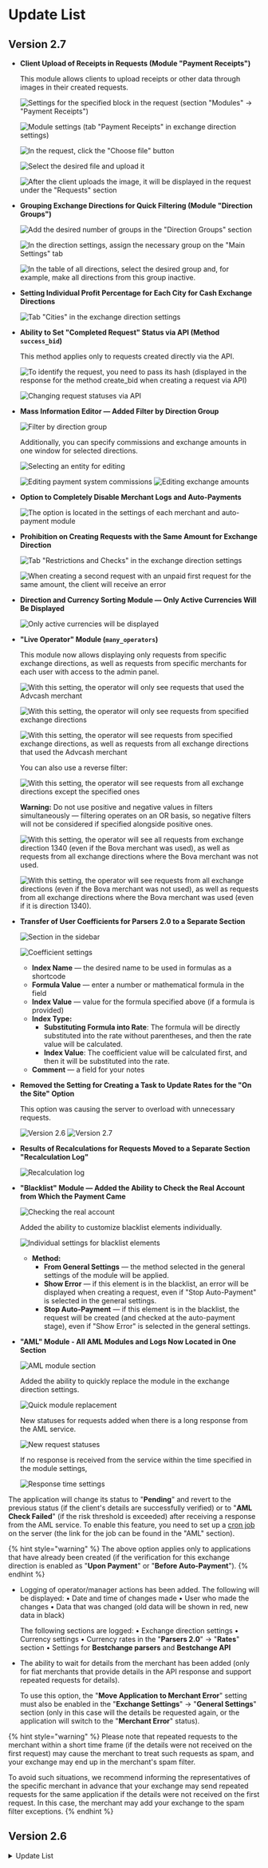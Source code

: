 # Update List

## Version 2.7

* **Client Upload of Receipts in Requests (Module "Payment Receipts")**

    This module allows clients to upload receipts or other data through images in their created requests.

    ![Settings for the specified block in the request (section "Modules" -> "Payment Receipts")](../../.gitbook/assets/image%20(1988).png)

    ![Module settings (tab "Payment Receipts" in exchange direction settings)](../../.gitbook/assets/image%20(1956).png)

    ![In the request, click the "Choose file" button](../../.gitbook/assets/image%20(1954).png)

    ![Select the desired file and upload it](../../.gitbook/assets/image%20(1952).png)

    ![After the client uploads the image, it will be displayed in the request under the "Requests" section](../../.gitbook/assets/image%20(1955).png)

* **Grouping Exchange Directions for Quick Filtering (Module "Direction Groups")**

    ![Add the desired number of groups in the "Direction Groups" section](../../.gitbook/assets/image%20(1959).png)

    ![In the direction settings, assign the necessary group on the "Main Settings" tab](../../.gitbook/assets/image%20(1960).png)

    ![In the table of all directions, select the desired group and, for example, make all directions from this group inactive.](../../.gitbook/assets/image%20(1961).png)

* **Setting Individual Profit Percentage for Each City for Cash Exchange Directions**

    ![Tab "Cities" in the exchange direction settings](../../.gitbook/assets/image%20(1962).png)

* **Ability to Set "Completed Request" Status via API (Method `success_bid`)**

    This method applies only to requests created directly via the API.

    ![To identify the request, you need to pass its hash (displayed in the response for the method `create_bid` when creating a request via API)](../../.gitbook/assets/image%20(1963).png)

    ![Changing request statuses via API](../../.gitbook/assets/image%20(1964).png)

* **Mass Information Editor — Added Filter by Direction Group**

    ![Filter by direction group](../../.gitbook/assets/image%20(1965).png)

    Additionally, you can specify commissions and exchange amounts in one window for selected directions.

    ![Selecting an entity for editing](../../.gitbook/assets/image%20(1966).png)

    ![Editing payment system commissions](../../.gitbook/assets/image%20(1967).png) 
    ![Editing exchange amounts](../../.gitbook/assets/image%20(1970).png)

* **Option to Completely Disable Merchant Logs and Auto-Payments**

    ![The option is located in the settings of each merchant and auto-payment module](../../.gitbook/assets/image%20(283).png)

* **Prohibition on Creating Requests with the Same Amount for Exchange Direction**

    ![Tab "Restrictions and Checks" in the exchange direction settings](../../.gitbook/assets/image%20(285).png)

    ![When creating a second request with an unpaid first request for the same amount, the client will receive an error](../../.gitbook/assets/image%20(286).png)

* **Direction and Currency Sorting Module — Only Active Currencies Will Be Displayed**

    ![Only active currencies will be displayed](../../.gitbook/assets/image%20(274).png)

* **"Live Operator" Module (`many_operators`)**

    This module now allows displaying only requests from specific exchange directions, as well as requests from specific merchants for each user with access to the admin panel.

    ![With this setting, the operator will only see requests that used the Advcash merchant](../../.gitbook/assets/image%20(276).png)

    ![With this setting, the operator will only see requests from specified exchange directions](../../.gitbook/assets/image%20(277).png)

    ![With this setting, the operator will see requests from specified exchange directions, as well as requests from all exchange directions that used the Advcash merchant](../../.gitbook/assets/image%20(278).png)

    You can also use a reverse filter:

    ![With this setting, the operator will see requests from all exchange directions except the specified ones](../../.gitbook/assets/image%20(279).png)

    **Warning:** Do not use positive and negative values in filters simultaneously — filtering operates on an OR basis, so negative filters will not be considered if specified alongside positive ones.

    ![With this setting, the operator will see all requests from exchange direction 1340 (even if the Bova merchant was used), as well as requests from all exchange directions where the Bova merchant was not used.](../../.gitbook/assets/image%20(281).png)

    ![With this setting, the operator will see requests from all exchange directions (even if the Bova merchant was not used), as well as requests from all exchange directions where the Bova merchant was used (even if it is direction 1340).](../../.gitbook/assets/image%20(282).png)

* **Transfer of User Coefficients for Parsers 2.0 to a Separate Section**

    ![Section in the sidebar](../../.gitbook/assets/image%20(1971).png)

    ![Coefficient settings](../../.gitbook/assets/image%20(1972).png)

    - **Index Name** — the desired name to be used in formulas as a shortcode
    - **Formula Value** — enter a number or mathematical formula in the field
    - **Index Value** — value for the formula specified above (if a formula is provided)
    - **Index Type:**
        - **Substituting Formula into Rate**: The formula will be directly substituted into the rate without parentheses, and then the rate value will be calculated.
        - **Index Value**: The coefficient value will be calculated first, and then it will be substituted into the rate.
    - **Comment** — a field for your notes

* **Removed the Setting for Creating a Task to Update Rates for the "On the Site" Option**

    This option was causing the server to overload with unnecessary requests.

    ![Version 2.6](../../.gitbook/assets/image%20(1976).png) 
    ![Version 2.7](../../.gitbook/assets/image%20(1975).png)

* **Results of Recalculations for Requests Moved to a Separate Section "Recalculation Log"**

    ![Recalculation log](../../.gitbook/assets/image%20(1977).png)

* **"Blacklist" Module — Added the Ability to Check the Real Account from Which the Payment Came**

    ![Checking the real account](../../.gitbook/assets/image%20(265).png)

    Added the ability to customize blacklist elements individually.

    ![Individual settings for blacklist elements](../../.gitbook/assets/image%20(266).png)

    - **Method:**
        - **From General Settings** — the method selected in the general settings of the module will be applied.
        - **Show Error** — if this element is in the blacklist, an error will be displayed when creating a request, even if "Stop Auto-Payment" is selected in the general settings.
        - **Stop Auto-Payment** — if this element is in the blacklist, the request will be created (and checked at the auto-payment stage), even if "Show Error" is selected in the general settings.

* **"AML" Module - All AML Modules and Logs Now Located in One Section**

    ![AML module section](../../.gitbook/assets/image%20(268).png)

    Added the ability to quickly replace the module in the exchange direction settings.

    ![Quick module replacement](../../.gitbook/assets/image%20(269).png)

    New statuses for requests added when there is a long response from the AML service.

    ![New request statuses](../../.gitbook/assets/image%20(270).png)

    If no response is received from the service within the time specified in the module settings,

    ![Response time settings](../../.gitbook/assets/image%20(271).png)

The application will change its status to "**Pending**" and revert to the previous status (if the client's details are successfully verified) or to "**AML Check Failed**" (if the risk threshold is exceeded) after receiving a response from the AML service. To enable this feature, you need to set up a [cron job](https://premium.gitbook.io/main/osnovnye-nastroiki/faq/kak-sozdat-zadanie-cron-na-servere) on the server (the link for the job can be found in the "AML" section).

{% hint style="warning" %}
The above option applies only to applications that have already been created (if the verification for this exchange direction is enabled as "**Upon Payment**" or "**Before Auto-Payment**").
{% endhint %}

* Logging of operator/manager actions has been added. The following will be displayed:
    • Date and time of changes made
    • User who made the changes
    • Data that was changed (old data will be shown in red, new data in black)

    The following sections are logged:
    • Exchange direction settings
    • Currency settings
    • Currency rates in the "**Parsers 2.0**" -> "**Rates**" section
    • Settings for **Bestchange parsers** and **Bestchange API**

* The ability to wait for details from the merchant has been added (only for fiat merchants that provide details in the API response and support repeated requests for details).

    To use this option, the "**Move Application to Merchant Error**" setting must also be enabled in the "**Exchange Settings**" -> "**General Settings**" section (only in this case will the details be requested again, or the application will switch to the "**Merchant Error**" status).

{% hint style="warning" %}
Please note that repeated requests to the merchant within a short time frame (if the details were not received on the first request) may cause the merchant to treat such requests as spam, and your exchange may end up in the merchant's spam filter.

To avoid such situations, we recommend informing the representatives of the specific merchant in advance that your exchange may send repeated requests for the same application if the details were not received on the first request. In this case, the merchant may add your exchange to the spam filter exceptions.
{% endhint %}

## Version 2.6

<details>

<summary>Update List</summary>

* **Bestchange Blacklist Module (blacklist_bestchange)**: Added the ability to stop payment on an application if one or more of the client's details are on the Bestchange blacklist when using the module. Module settings can be found in the "**Modules**" -> "**Bestchange Blacklist**" section.

* **Blacklist**: Changes similar to the **blacklist_bestchange** module have been made, allowing the acceptance of funds and stopping payment if the user is on the blacklist. Module settings can be found in the "**Blacklist**" -> "**Settings**" section.

- **AML Check**: Added the ability to conduct a check right before sending currency to the client's wallet, with the application moving to an error status if the risk level is exceeded. The risk level setting is done in the "**Modules**" -> "**AML Bot**" or "**Getblock**" section (depending on which service you have connected).

* **Getblock AML Service, Sleep Function**: Added the ability to set a wait time for a response from the service in case the check result is not provided immediately. The setting can be found in the "**Modules**" -> "**Getblock**" section.

* **Email Confirmation**: Added the ability to request email confirmation from the client before creating an application. The "**Email Confirmation Before Application Creation**" module (**confirmexchmail**) must be activated in the "**Modules**" section. Module settings can be found in the "**Modules**" -> "**Email Confirmation Before Application Creation**" section.

* **Archiving**: The module structure has been changed, and filtering by **application status/details received from the merchant/transaction hash for receiving and sending funds** has been added in the "**Applications**" -> "**Archived Applications**" section.

Adding comments to an application in the "Applications" section.

Searching by specified filters and viewing comments on applications will only work for applications archived in version 2.6.

* **Bestchange API Parser (bestchangeapi)**: A module for working with the API has been added. Module settings can be found in the "**BestChange API Parser**" -> "**Settings**" section and on the **"BestChange API Parser"** tab in the exchange direction settings.

* **Filtering Exchange Directions**: A filter by payment systems has been added in the "**Exchange Directions**" section.

- **Profit Values in Notifications**: The ability to specify **set (not calculated!) values in the exchange direction settings (in the "Rate" tab)** through shortcodes for displaying values in emails and Telegram messages for administrators has been added.


Here’s a naturalistic English translation of the provided text:

---

- **Email Confirmation Module Replacement**: After the update, you need to deactivate and then remove the **rconfirm** module from the server and replace it with the **confirmregmail** module. For more details, refer to the [**update instructions**](https://premium.gitbook.io/main/pered-nachalom-raboty/instrukciya-po-obnovleniyu-skripta/obnovlenie-s-versii-2.5-do-2.6#izmeneniya-v-paneli-administratora). If you install version 2.6 of the script from scratch, the **rconfirm** module will not be included by default.

- **Template Text Separation**: A new feature has been added that allows you to separate the text in the exchange direction template, which will be displayed when working with requests via the API and the website using shortcodes.

- **Financial Statistics Section**: The financial statistics module now includes overall statistics on the number of exchanges and the total amount exchanged in USD for the selected period.

- **"Proceed to Payment" Button**: You can now hide the button in the merchant settings if the payment details are displayed in the text for the "New Request" status using the shortcode `[to_account]`.

- **Country List in Exchange Direction Restrictions**: Countries marked with a checkbox will now appear first in the list.

- **Merchant Copying**: A new feature allows you to create a copy of a merchant with all settings at the click of a button. To use this option, activate the "**Merchant Copying and Auto-Payments**" module in the "Modules" section after updating the script.

- **Bulk Merchant Addition**: A new option has been added for bulk adding merchants to exchange directions in the merchant settings.

- **Currency ID**: You can now search by currency ID when creating an exchange direction.

- **Module Access**: Access to modules is available to all users with access to the admin panel, but activation and deactivation of modules are restricted to administrators.

- **Creating Requests Without Authorization**: You can now create a request without authorization in directions that require verification of details, provided that the account/card number has been previously verified.

- **Coupons**: A new module called **"Discount Coupons"** has been added to provide personalized discounts to clients in the form of promo codes. The module settings can be found in the "**Discount Coupons**" section. When the module is activated, an optional "**Discount Coupon**" field will appear in the exchange form (this field can be activated for each exchange direction in the "**Restrictions and Checks**" tab).

- **Using Multiple Merchants for Payment**: An option has been added to utilize other merchants (if multiple merchants are used in the settings) in exchange directions if the primary merchant does not provide payment details for any reason. For more information on how this option works, refer to the [**instructions**](https://premium.gitbook.io/main/osnovnye-nastroiki/merchanty-i-avtovyplaty/merchanty/obshie-nastroiki-merchantov#podklyuchenie-neskolkikh-merchantov).

- **Payment Systems**: You can now sort payment systems by name in the "**Currencies**" -> "**Payment Systems**" section.

- **Parser Search**: A search field has been added for finding parsers by text in the exchange direction settings (under the "**Auto-Correction of Rates**" tab). The search will include the entire string, including the rate itself.

- **Country Sorting**: The sorting of countries by code has been replaced with sorting by country name in the "**Restrictions and Checks**" tab of the exchange direction settings.

- **List of Recalculated Rates**: When recalculating exchange rates, the list of old rates in the request under the "**Requests**" section can take up a lot of vertical space. To address this, the "**Old Rates**" block has been fixed in size, and the rates can now be scrolled vertically within the block.

- **Request Deletion Timer**: The timer now includes seconds.

- **Shortcode for Timer in Template Settings**: A shortcode for the timer can now be used in the template settings.

- **Displaying Timer with Seconds in Requests**: The timer will now display seconds in requests.

- **"Captcha for Website (Image Selection)" Module**: This module has been upgraded for improved security and now generates captcha options automatically. The ability to create custom captcha options has been removed.

--- 

This translation aims to maintain clarity and natural flow while conveying the original content's meaning.

Here’s a naturalistic English translation of the provided text:

---

* Displaying CAPTCHA in the exchange form.
* **Telegram Bot for Notifications:** Added the ability to send messages using user ID without requiring a login (you can find your ID through the bot [@getMyID](https://t.me/getmyid_bot)). Sending messages from the bot to groups is not supported.

* View your ID through the bot [@getMyID](https://t.me/getmyid_bot).

---

Adding message recipients in template settings.

Settings for blocking bots have also been added. The module settings can be found under "**Telegram**" -> "**Settings**."

---

* **Client Notifications:** The tab "**Exchange Direction Template**" has been renamed to "**Notification Settings**" in the exchange direction settings (with a template for sending in an email or Telegram message using the shortcode `[dirtemp]`). You can now specify personal **email/Telegram account/phone number** to receive notifications about requests in this direction for the administrator/operator (if one or more contact fields are filled, data from the template above will be sent **only to the specified contacts**, ignoring the recipient list in the general template). The option settings can be found in the exchange direction settings under the tab "**Notification Settings**."

---

* **Requesting Payment Details Timing:** The option to choose when to request payment details has been removed — starting from version 2.6, the request for details from the merchant will always occur at the time of application creation.
* **Button Text Replacement on Merchant Error (Payment Details Displayed in Application):** An option has been added to replace the text displayed instead of the shortcode \[to_account] if, for any reason, the merchant is unable to provide payment details (this option can be found in the "**Exchange Settings**" -> "**General Settings**").

---

* **Button Text Replacement on Merchant Error (Link to Payment Page):** An option has been added to change the text on the button that leads to the merchant's payment page if, for any reason, the merchant (such as Bitconce Link, Firekassa Link, etc.) cannot provide payment details (this option can be found in the merchant module settings that link to the payment details).

---

Text error display on the button in the application.

* **Verification of Payment Details:** In the general table with applications for verifying cards/accounts/wallet numbers, the ability to specify a reason for verification denial has been added (this view is only available to administrators and operators working with the module). This option can be found under "**User Accounts**" -> "**Account Verification**."

---

* **Internal Accounts:** A new version of the internal account module (**iac**) has been released, allowing for merchant and auto-payment functionality with the option to pay to an internal account via API. The old version of the modules (**domacc**) has been removed from the script starting from version 2.6. More details on transferring already added accounts to the new module can be found in the [**update instructions**](https://premium.gitbook.io/main/pered-nachalom-raboty/instrukciya-po-obnovleniyu-skripta/obnovlenie-s-versii-2.5-do-2.6#izmeneniya-v-paneli-administratora).

---

## Version 2.5

<details>

<summary>Update List</summary>

* Insert an image as an example for card verification in currency settings using the shortcode img.

```
<img src="https://premiumexchanger.com/images.jpg" alt="" />, 
where src is the full path to your image
```

* A list of application statuses that the merchant will work with upon receiving a payment notification from the payment system. If no items are selected, the merchant will operate with the statuses as configured in version 2.4.

If one or more items are selected from the list, the merchant will work **only** with the selected statuses!

Why is this necessary? For example, if you select the status "**Deleted Application**," if the application has already been deleted but the merchant receives a notification of payment for it, the merchant will process the application with that status and mark it as paid.

* API interface for the exchanger. [API interface documentation](https://premium.gitbook.io/main/api-premium-exchanger/api-v1).
* All merchants and auto-payments have been updated.
* Code refactoring and bug fixes have been performed.
* Added support for PHP 8.1.
* Three new statuses for merchants and auto-payments: "**Partial Payment**," "**Merchant Error**," "**Partial Payout**."
* Categories have been added for currencies.
* Contact form settings have been added: stop words, blacklisted emails, prohibited email domains, prohibited IP addresses.
* Hreflang has been added to pages if automatic language detection for users is disabled.
* The link to the agreement during registration can now be set in the settings.
* A separate checkbox for AML/KYC rules has been added.
* Restrictions settings for reviews have been added.
* In the currency account module, a uniqueness value has been added: do not display the account number for payment in the application while there are active applications for that account.
* Merchant limit based on minimum amount.
* In the automatic registration module, a setting has been added to prohibit auto-registration.
* Moex parser has been added.
* The ability to send notifications to Telegram about parsing errors.
* Old rates have been added to the recalculation module.
* The internal account now has the option for adjustments.
* Individual maximum affiliate percentage.
* Account verification can now be done on the application creation page via a pop-up window, and you can upload an example image in the instructions.
* Priority for connecting merchants and payouts in the direction has been added if multiple are connected to one direction.
* New fields txid_in, txid_out, agent have been added to applications.
* For merchants, you can choose at which step of the application creation the API request will occur.
* Email templates for crypto merchants have become common.
* For currency accounts, a mode has been added where the account does not display until an active application has been created for it.

</details>